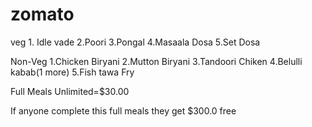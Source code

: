 # zomato
veg                    1. Idle vade              2.Poori                  3.Pongal                 4.Masaala Dosa            5.Set Dosa











Non-Veg                1.Chicken Biryani         2.Mutton Biryani         3.Tandoori Chiken        4.Belulli kabab(1 more)   5.Fish tawa Fry

Full Meals Unlimited=$30.00

If anyone complete this full meals they get $300.0 free 
